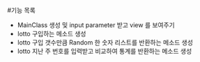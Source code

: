 #기능 목록
- MainClass 생성 및 input parameter 받고 view 를 보여주기
- lotto 구입하는 메소드 생성 
- lotto 구입 갯수만큼 Random 한 숫자 리스트를 반환하는 메소드 생성
- lotto 지난 주 번호를 입력받고 비교하여 통계를 반환하는 메소드 생성
